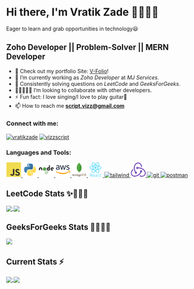 # Hi there, I'm Vratik Zade 👋👨🏻‍💻

Eager to learn and grab opportunities in technology😃

## **Zoho Developer** || **Problem-Solver** || **MERN Developer**

- 🔭 Check out my portfolio Site: [V-Folio](https://vratik-zade.netlify.app/)!
- 🌱 I’m currently working as *Zoho Developer* at *MJ Services*.
- 🎯 Consistently solving questions on *LeetCode* and *GeeksForGeeks*.
- 👨🏻‍🤝‍👨🏻 I’m looking to collaborate with other developers.
- ⚡ Fun fact: I love singing/I love to play guitar🎸
- 📫 How to reach me **script.vizz@gmail.com**

### Connect with me:
<a href="https://www.linkedin.com/in/vratik-zade-a94912204/" target="blank"><img align="center" src="https://raw.githubusercontent.com/rahuldkjain/github-profile-readme-generator/master/src/images/icons/Social/linked-in-alt.svg" alt="vratikzade" height="30" width="40" /></a>
<a href="https://x.com/VratikZ" target="blank"><img src="https://img.freepik.com/free-vector/new-2023-twitter-logo-x-icon-design_1017-45418.jpg?w=740&t=st=1728713002~exp=1728713602~hmac=5bc6bf3214bf05f6e5546a91f28085111790595d4c855ef5be587682b081304d" alt="vizzscript" height="30" width="40" align="center"/></a>

### Languages and Tools:

<p align="left"> 
<a href="https://developer.mozilla.org/en-US/docs/Web/JavaScript" target="_blank" rel="noreferrer"> <img src="https://raw.githubusercontent.com/devicons/devicon/master/icons/javascript/javascript-original.svg" alt="javascript" width="40" height="40"/> </a> 
<a href="https://www.python.org" target="_blank" rel="noreferrer"> <img src="https://raw.githubusercontent.com/devicons/devicon/master/icons/python/python-original.svg" alt="python" width="40" height="40"/> </a>
<a href="https://nodejs.org" target="_blank" rel="noreferrer"> <img src="https://raw.githubusercontent.com/devicons/devicon/master/icons/nodejs/nodejs-original-wordmark.svg" alt="nodejs" width="40" height="40"/> </a> 
<a href="https://aws.amazon.com" target="_blank" rel="noreferrer"> <img src="https://raw.githubusercontent.com/devicons/devicon/master/icons/amazonwebservices/amazonwebservices-original-wordmark.svg" alt="aws" width="40" height="40"/> </a>
<a href="https://www.mongodb.com/" target="_blank" rel="noreferrer"> <img src="https://raw.githubusercontent.com/devicons/devicon/master/icons/mongodb/mongodb-original-wordmark.svg" alt="mongodb" width="40" height="40"/> </a>
<a href="https://reactjs.org/" target="_blank" rel="noreferrer"> <img src="https://raw.githubusercontent.com/devicons/devicon/master/icons/react/react-original-wordmark.svg" alt="react" width="40" height="40"/> </a>
<a href="https://tailwindcss.com/" target="_blank" rel="noreferrer"> <img src="https://www.vectorlogo.zone/logos/tailwindcss/tailwindcss-icon.svg" alt="tailwind" width="40" height="40"/> </a> 
<a href="https://redux.js.org" target="_blank" rel="noreferrer"> <img src="https://raw.githubusercontent.com/devicons/devicon/master/icons/redux/redux-original.svg" alt="redux" width="40" height="40"/> </a>
<a href="https://git-scm.com/" target="_blank" rel="noreferrer"> <img src="https://www.vectorlogo.zone/logos/git-scm/git-scm-icon.svg" alt="git" width="40" height="40"/> </a> 
<a href="https://postman.com" target="_blank" rel="noreferrer"> <img src="https://www.vectorlogo.zone/logos/getpostman/getpostman-icon.svg" alt="postman" width="40" height="40"/> </a> </p>

## LeetCode Stats ✨👨🏻‍💻

 <!-- <img src="https://leetcard.jacoblin.cool/vizzscript?theme=dark&font=Andika%20New%20Basic&ext=contest&width=500&height=100&border=0&radius=25" />
  <img width="400" src="https://leetcode-badge-showcase.vercel.app/api?username=vizzscript&theme=black&border=no-border&animated=true" />-->
  <a href="https://leetcard.jacoblin.cool/vizzscript?theme=dark&font=Andika%20New%20Basic&ext=contest&width=500&height=100&border=0&radius=25">
  <img align="center" src="https://leetcard.jacoblin.cool/vizzscript?theme=dark&font=Andika%20New%20Basic&ext=contest&width=500&height=100&border=0&radius=25" />
</a>
<a href="https://leetcode-badge-showcase.vercel.app/api?username=vizzscript&theme=dark&border=no-border&animated=true">
  <img height=200 align="center" src="https://leetcode-badge-showcase.vercel.app/api?username=vizzscript&theme=dark&border=no-border&animated=true&card_width=320" />
</a>


## GeeksForGeeks Stats 🌟👨🏻‍💻
<p>
  <img src="https://geeks-for-geeks-stats-card.vercel.app/?username=vratikzmz5x" />
</p>

## Current Stats ⚡
<a href="https://github-readme-stats.vercel.app/api/top-langs/?username=vizzscript&layout=compact">
  <img height=200 align="center" src="https://github-readme-stats.vercel.app/api/top-langs/?username=vizzscript&layout=compact" />
</a>
<a href="https://github-readme-stats.vercel.app/api?username=vizzscript&show_icons=true&theme=radical">
  <img height=200 align="center" src="https://github-readme-stats.vercel.app/api?username=vizzscript&show_icons=true&theme=radical&layout=compact&langs_count=8&card_width=320" />
</a>
</p>
